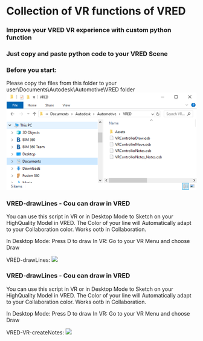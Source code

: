# Collection of VR functions of VRED
### Improve your VRED VR experience with custom python function
### Just copy and paste python code to your VRED Scene

### Before you start:
Please copy the files from this folder to your user\Documents\Autodesk\Automotive\VRED folder
![](VRED-VR-ScreenshotOsbFiles.png)

### VRED-drawLines - Cou can draw in VRED
You can use this script in VR or in Desktop Mode to Sketch on your HighQuality Model in VRED.
The Color of your line will Automatically adapt to your Collaboration color.
Works ootb in Collaboration.

In Desktop Mode: Press D to draw
In VR: Go to your VR Menu and choose Draw

VRED-drawLines:
![](VRED-VR-drawLines.gif)


### VRED-drawLines - Cou can draw in VRED
You can use this script in VR or in Desktop Mode to Sketch on your HighQuality Model in VRED.
The Color of your line will Automatically adapt to your Collaboration color.
Works ootb in Collaboration.

In Desktop Mode: Press D to draw
In VR: Go to your VR Menu and choose Draw


VRED-VR-createNotes:
![](VRED-VR-createNotes.gif)

